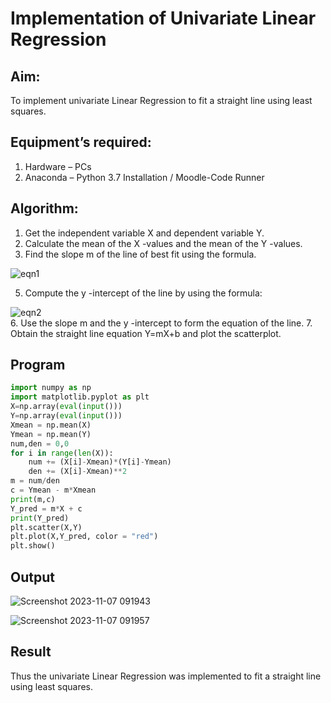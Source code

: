 # Implementation of Univariate Linear Regression
## Aim:
To implement univariate Linear Regression to fit a straight line using least squares.
## Equipment’s required:
1.	Hardware – PCs
2.	Anaconda – Python 3.7 Installation / Moodle-Code Runner
## Algorithm:
1.	Get the independent variable X and dependent variable Y.
2.	Calculate the mean of the X -values and the mean of the Y -values.
3.	Find the slope m of the line of best fit using the formula.

   ![eqn1](./eq1.jpg)

5.	Compute the y -intercept of the line by using the formula:

   ![eqn2](./eq2.jpg)  
6.	Use the slope m and the y -intercept to form the equation of the line.
7.	Obtain the straight line equation Y=mX+b and plot the scatterplot.
## Program
```python
import numpy as np
import matplotlib.pyplot as plt
X=np.array(eval(input()))
Y=np.array(eval(input()))
Xmean = np.mean(X)
Ymean = np.mean(Y)
num,den = 0,0
for i in range(len(X)):
    num += (X[i]-Xmean)*(Y[i]-Ymean)
    den += (X[i]-Xmean)**2
m = num/den
c = Ymean - m*Xmean
print(m,c)
Y_pred = m*X + c
print(Y_pred)
plt.scatter(X,Y)
plt.plot(X,Y_pred, color = "red")
plt.show()
```
## Output
![Screenshot 2023-11-07 091943](https://github.com/S-ARVIND01/Univariate-Linear-Regression/assets/118707337/693368bd-2ae9-4cd8-b3b2-cd61c8540342)

![Screenshot 2023-11-07 091957](https://github.com/S-ARVIND01/Univariate-Linear-Regression/assets/118707337/92a52824-d5f9-4a7e-82d0-0241e87d4b4c)
## Result
Thus the univariate Linear Regression was implemented to fit a straight line using least squares.
